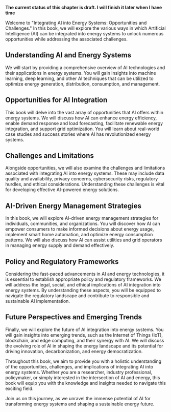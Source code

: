 **The current status of this chapter is draft. I will finish it later when I have time**

Welcome to "Integrating AI into Energy Systems: Opportunities and Challenges." In this book, we will explore the various ways in which Artificial Intelligence (AI) can be integrated into energy systems to unlock numerous opportunities while addressing the associated challenges.

Understanding AI and Energy Systems
-----------------------------------

We will start by providing a comprehensive overview of AI technologies and their applications in energy systems. You will gain insights into machine learning, deep learning, and other AI techniques that can be utilized to optimize energy generation, distribution, consumption, and management.

Opportunities for AI Integration
--------------------------------

This book will delve into the vast array of opportunities that AI offers within energy systems. We will discuss how AI can enhance energy efficiency, enable demand response and load forecasting, facilitate renewable energy integration, and support grid optimization. You will learn about real-world case studies and success stories where AI has revolutionized energy systems.

Challenges and Limitations
--------------------------

Alongside opportunities, we will also examine the challenges and limitations associated with integrating AI into energy systems. These may include data quality and availability, privacy concerns, cybersecurity risks, regulatory hurdles, and ethical considerations. Understanding these challenges is vital for developing effective AI-powered energy solutions.

AI-Driven Energy Management Strategies
--------------------------------------

In this book, we will explore AI-driven energy management strategies for individuals, communities, and organizations. You will discover how AI can empower consumers to make informed decisions about energy usage, implement smart home automation, and optimize energy consumption patterns. We will also discuss how AI can assist utilities and grid operators in managing energy supply and demand effectively.

Policy and Regulatory Frameworks
--------------------------------

Considering the fast-paced advancements in AI and energy technologies, it is essential to establish appropriate policy and regulatory frameworks. We will address the legal, social, and ethical implications of AI integration into energy systems. By understanding these aspects, you will be equipped to navigate the regulatory landscape and contribute to responsible and sustainable AI implementation.

Future Perspectives and Emerging Trends
---------------------------------------

Finally, we will explore the future of AI integration into energy systems. You will gain insights into emerging trends, such as the Internet of Things (IoT), blockchain, and edge computing, and their synergy with AI. We will discuss the evolving role of AI in shaping the energy landscape and its potential for driving innovation, decarbonization, and energy democratization.

Throughout this book, we aim to provide you with a holistic understanding of the opportunities, challenges, and implications of integrating AI into energy systems. Whether you are a researcher, industry professional, policymaker, or simply interested in the intersection of AI and energy, this book will equip you with the knowledge and insights needed to navigate this exciting field.

Join us on this journey, as we unravel the immense potential of AI for transforming energy systems and shaping a sustainable energy future.
